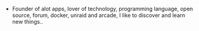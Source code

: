 - Founder of alot apps, lover of technology, programming language, open source, forum, docker, unraid and arcade, I like to discover and learn new things..
  <br>






































































































































































































































































































































































































































































































































































































































































































































































































